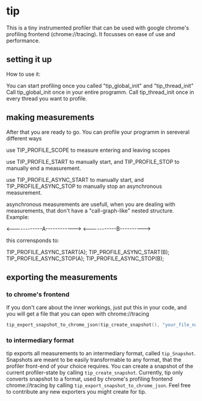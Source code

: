 # tip
This is a tiny instrumented profiler that can be used with google chrome's profiling frontend (chrome://tracing). It focusses on ease of use and performance. 


## setting it up
How to use it:

You can start profiling once you called "tip_global_init" and "tip_thread_init"
Call tip_global_init once in your entire programm.
Call tip_thread_init once in every thread you want to profile.

## making measurements

After that you are ready to go. You can profile your programm in sereveral different ways

use TIP_PROFILE_SCOPE to measure entering and leaving scopes

use TIP_PROFILE_START to manually start, and TIP_PROFILE_STOP to manually end a measurement.

use TIP_PROFILE_ASYNC_START to manually start, and TIP_PROFILE_ASYNC_STOP to manually stop an asynchronous measurement.

asynchronous measurements are usefull, when you are dealing with measurements, that don't have a "call-graph-like" nested structure. Example:

<------------A------------>
               <-----------B---------->
              
this corrensponds to:

TIP_PROFILE_ASYNC_START(A);
TIP_PROFILE_ASYNC_START(B);
TIP_PROFILE_ASYNC_STOP(A);
TIP_PROFILE_ASYNC_STOP(B);

## exporting the measurements
### to chrome's frontend

If you don't care about the inner workings, just put this in your code, and you will get a file that you can open with chrome://tracing
```cpp
tip_export_snapshot_to_chrome_json(tip_create_snapshot(), "your_file_name.xyz");
```

### to intermediary format

tip exports all measurements to an intermediary format, called `tip_Snapshot`. Snapshots are meant to be easily transformable to any format, that the profiler front-end of your choice requires. You can create a snapshot of the current profiler-state by calling `tip_create_snapshot`. Currently, tip only converts snapshot to a format, used by chrome's profiling frontend chrome://tracing by calling `tip_export_snapshot_to_chrome_json`. Feel free to contribute any new exporters you might create for tip. 
